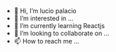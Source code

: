 - 👋 Hi, I’m lucio palacio
- 👀 I’m interested in ...
- 🌱 I’m currently learning Reactjs
- 💞️ I’m looking to collaborate on ...
- 📫 How to reach me ...

<!---
luciopalacio95/luciopalacio95 is a ✨ special ✨ repository because its `README.md` (this file) appears on your GitHub profile.
You can click the Preview link to take a look at your changes.
--->
